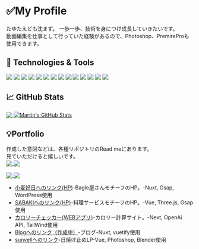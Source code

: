 # ✅My Profile 
たゆたえども沈まず。 一歩一歩、技術を身につけ成長していきたいです。<br/>
動画編集を仕事として行っていた経験があるので、Photoshop、PremireProも使用できます。

## 🔧 Technologies & Tools
![](https://img.shields.io/badge/UI-Figma-informational?style=flat&logo=figma&logoColor=white&color=2bbc8a)
![](https://img.shields.io/badge/Editor-VScode-informational?style=flat&logo=intellijidea&logoColor=white&color=2bbc8a)
![](https://img.shields.io/badge/Code-Vue-informational?style=flat&logo=vuedotjs&logoColor=white&color=2bbc8a)
![](https://img.shields.io/badge/Code-Vuetify-informational?style=flat&logo=vuetify&logoColor=white&color=2bbc8a)
![](https://img.shields.io/badge/Code-Nuxt-informational?style=flat&logo=nuxt&logoColor=white&color=2bbc8a)
![](https://img.shields.io/badge/Code-React-informational?logo=react&logoColor=white&color=2bbc8a)
![](https://img.shields.io/badge/Code-Next-informational?logo=nextdotjs&logoColor=white&color=2bbc8a)
![](https://img.shields.io/badge/Code-Ruby-informational?style=flat&logo=ruby&logoColor=white&color=2bbc8a)
![](https://img.shields.io/badge/Code-Ruby%20on%20Rails-informational?style=flat&logo=rubyonrails&logoColor=white&color=2bbc8a)
![](https://img.shields.io/badge/Code-JavaScript-informational?style=flat&logo=javascript&logoColor=white&color=2bbc8a)
![](https://img.shields.io/badge/Code-TypeScript-informational?style=flat&logo=typescript&logoColor=white&color=2bbc8a)
![](https://img.shields.io/badge/CSS-TailWind-informational?logo=tailwindcss&logoColor=white&color=2bbc8a)
![](https://img.shields.io/badge/CMS-WordPress-informational?style=flat&logo=wordpress&logoColor=white&color=2bbc8a)
![](https://img.shields.io/badge/Tool-Photoshop-informational?style=flat&logo=affinityphoto&logoColor=white&color=2bbc8a)

## 📈 GitHub Stats
<a href="https://github.com/MartinHeinz/MartinHeinz">
  <img align="center" src="https://github-readme-stats.vercel.app/api/top-langs/?username=Kanta0926&hide=java,html,tex&title_color=ffffff&text_color=c9cacc&icon_color=2bbc8a&bg_color=1d1f21&langs_count=3" />
</a>
<a href="https://github.com/MartinHeinz/MartinHeinz">
  <img align="center" src="https://github-readme-stats.vercel.app/api?username=Kanta0926&show_icons=true&line_height=27&count_private=true&title_color=ffffff&text_color=c9cacc&icon_color=2bbc8a&bg_color=1d1f21" alt="Martin's GitHub Stats" />
</a>

## 💡Portfolio
作成した意図などは、各種リポジトリのRead meにあります。<br/>
見ていただけると嬉しいです。<br/>
<a href="https://github.com/Kanta0926/komugi-site.git">
  <img align="center" src="https://github-readme-stats.vercel.app/api/pin/?username=Kanta0926&repo=komugi-site&title_color=ffffff&text_color=c9cacc&icon_color=2bbc8a&bg_color=1d1f21" />
</a>
<a href="https://github.com/Kanta0926/sabaki-project.git">
  <img align="center" src="https://github-readme-stats.vercel.app/api/pin/?username=Kanta0926&repo=sabaki-project&title_color=ffffff&text_color=c9cacc&icon_color=2bbc8a&bg_color=1d1f21" />
</a>

<a href="https://github.com/Kanta0926/cal-cheacker.git">
  <img align="center" src="https://github-readme-stats.vercel.app/api/pin/?username=Kanta0926&repo=cal-cheacker&title_color=ffffff&text_color=c9cacc&icon_color=2bbc8a&bg_color=1d1f21" />
</a>
<a href="https://github.com/Kanta0926/my-blog.git">
  <img align="center" src="https://github-readme-stats.vercel.app/api/pin/?username=Kanta0926&repo=my-blog&title_color=ffffff&text_color=c9cacc&icon_color=2bbc8a&bg_color=1d1f21" />
</a>


 - [小麦好日へのリンク(HP)](https://kancha.org/komugi-site/)-Bagle屋さんモチーフのHP。-Nuxt, Gsap, WordPress使用
 - [SABAKIへのリンク(HP)](https://kancha.org/sabaki-project)-料理サービスモチーフのHP。-Vue, Three.js, Gsap使用
 - [カロリーチェッカー(WEBアプリ)](https://cal-cheacker.vercel.app/)-カロリー計算サイト。-Next, OpenAi API, TailWind使用
 - [Blogへのリンク（作成中）](https://kancha.org/blog)-ブログ-Nuxt, vuetify使用
 - [sunvellへのリンク](https://kancha.org/sunvell-project/)-日焼け止めLP-Vue, Photoshop, Blender使用
